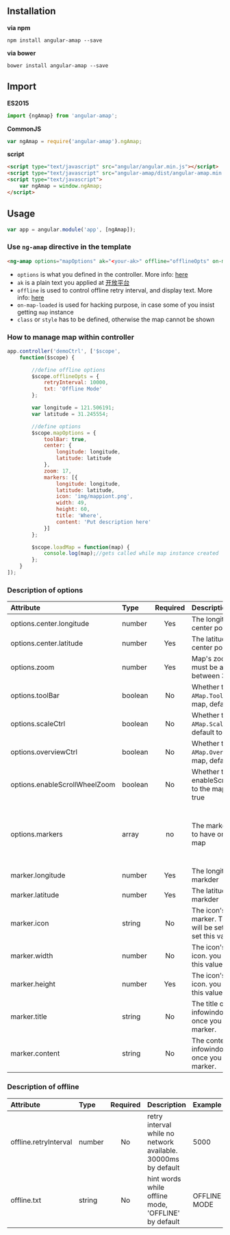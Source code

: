 ## Installation

**via npm**

```shell
npm install angular-amap --save
```

**via bower**

```shell
bower install angular-amap --save
```

## Import

**ES2015**

```javascript
import {ngAmap} from 'angular-amap';
```

**CommonJS**

```javascript
var ngAmap = require('angular-amap').ngAmap;
```

**script**

```html
<script type="text/javascript" src="angular/angular.min.js"></script>
<script type="text/javascript" src="angular-amap/dist/angular-amap.min.js"></script>
<script type="text/javascript">
    var ngAmap = window.ngAmap;
</script>
```

## Usage ##

```JavaScript
var app = angular.module('app', [ngAmap]);
```

### Use `ng-amap` directive in the template

```html
<ng-amap options="mapOptions" ak="<your-ak>" offline="offlineOpts" on-map-loaded="loadMap(map)" class="<style-for-it>"></ng-amap>
```

* `options` is what you defined in the controller. More info: [here](#description-of-options)
* `ak` is a plain text you applied at [开放平台](http://lbs.amap.com/dev/key)
* `offline` is used to control offline retry interval, and display text. More info: [here](#description-of-offline)
* `on-map-loaded` is used for hacking purpose, in case some of you insist getting `map` instance
* `class` or `style` has to be defined, otherwise the map cannot be shown

### How to manage map within controller

```JavaScript
app.controller('demoCtrl', ['$scope',
    function($scope) {

        //define offline options
        $scope.offlineOpts = {
            retryInterval: 10000,
            txt: 'Offline Mode'
        };

        var longitude = 121.506191;
        var latitude = 31.245554;

        //define options
        $scope.mapOptions = {
            toolBar: true,
            center: {
                longitude: longitude,
                latitude: latitude
            },
            zoom: 17,
            markers: [{
                longitude: longitude,
                latitude: latitude,
                icon: 'img/mappiont.png',
                width: 49,
                height: 60,
                title: 'Where',
                content: 'Put description here'
            }]
        };

        $scope.loadMap = function(map) {
            console.log(map);//gets called while map instance created
        };
    }
]);
```

### Description of options

| Attribute        | Type           | Required  | Description | Example  |
| :------------- |:-------------| :-----:| :-----| :-----|
| options.center.longitude | number | Yes | The longitude of the center point | 121.506191 |
| options.center.latitude | number | Yes | The latitude of the center point | 31.245554 |
| options.zoom | number | Yes | Map's zoom level. This must be a number between 3 and 19 | 9 |
| options.toolBar | boolean | No | Whether to add a `AMap.ToolBar` to the map, default to true | false |
| options.scaleCtrl | boolean | No | Whether to add a `AMap.Scale` to the map, default to true | false |
| options.overviewCtrl | boolean | No | Whether to add a `AMap.OverView` to the map, default to true | false |
| options.enableScrollWheelZoom | boolean | No | Whether to enableScrollWheelZoom to the map, default to true | false
| options.markers | array | no | The markers you'd like to have on the displayed map | [{longitude: longitude,latitude: latitude,icon: 'img/mappiont.png',width: 49,height: 60,title: 'Where',content: 'Put description here'}] |
| marker.longitude | number | Yes | The longitude of the the markder | 121.506191 |
| marker.latitude | number | Yes | The latitude of the the markder | 31.245554 |
| marker.icon | string | No | The icon's url for the marker. The default icon will be set if you haven't set this value. | 'img/mappiont.png' |
| marker.width | number | No | The icon's width for the icon. you have to set this value if `icon` is set. | 40 |
| marker.height | number | Yes | The icon's height for the icon. you have to set this value if `icon` is set. | 60 |
| marker.title | string | No | The title on the infowindow displayed once you click the marker. | 'hello' |
| marker.content | string | No | The content on the infowindow displayed once you click the marker. | 'hello world' |


### Description of offline

| Attribute        | Type           | Required  | Description | Example  |
| :------------- |:-------------| :-----:| :-----| :-----|
| offline.retryInterval | number | No | retry interval while no network available. 30000ms by default | 5000 |
| offline.txt | string | No | hint words while offline mode, 'OFFLINE' by default | OFFLINE MODE |
